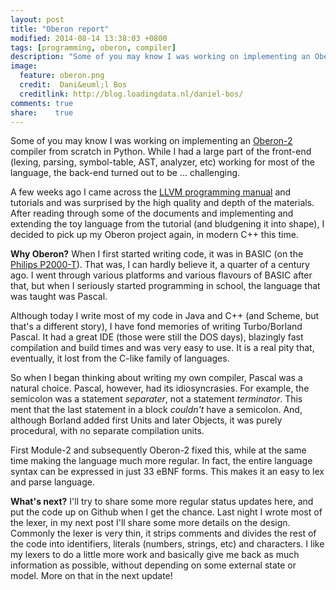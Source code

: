 ```yaml
---
layout: post
title: "Oberon report"
modified: 2014-08-14 13:38:03 +0800
tags: [programming, oberon, compiler]
description: "Some of you may know I was working on implementing an Oberon-2 compiler from scratch in Python. While I had a large part of the front-end (lexing, parsing, symbol-table, AST, analyzer, etc) working for most of the language, the back-end turned out to be ... challenging."
image:
  feature: oberon.png
  credit:  Dani&euml;l Bos
  creditlink: http://blog.loadingdata.nl/daniel-bos/
comments: true
share:    true
---
```

Some of you may know I was working on implementing an <a href="http://www.wikiwand.com/en/Oberon-2_(programming_language)" target="_BLANK">Oberon-2</a>
compiler from scratch in Python. While I had a large part of the front-end (lexing, parsing, symbol-table, AST, analyzer, etc) working for most of the
language, the back-end turned out to be ... challenging.

A few weeks ago I came across the <a href="http://llvm.org/docs/index.html" target="_BLANK">LLVM programming manual</a> and tutorials and was surprised by
the high quality and depth of the materials. After reading through some of the documents and implementing and extending the toy language from the tutorial
(and bludgening it into shape), I decided to pick up my Oberon project again, in modern C++ this time.

**Why Oberon?**
When I first started writing code, it was in BASIC (on the <a href="http://www.wikiwand.com/en/Philips_P2000" target="_BLANK">Philips P2000-T</a>). That was,
I can hardly believe it, a quarter of a century ago. I went through various platforms and various flavours of BASIC after that, but when I seriously started
programming in school, the language that was taught was Pascal.

Although today I write most of my code in Java and C++ (and Scheme, but that's a different story), I have fond memories of writing Turbo/Borland Pascal. It
had a great IDE (those were still the DOS days), blazingly fast compilation and build times and was very easy to use. It is a real pity that, eventually, it
lost from the C-like family of languages.

So when I began thinking about writing my own compiler, Pascal was a natural choice. Pascal, however, had its idiosyncrasies. For example, the semicolon was
a statement *separater*, not a statement *terminator*. This ment that the last statement in a block *couldn't* have a semicolon. And, although Borland added
first Units and later Objects, it was purely procedural, with no separate compilation units.

First Module-2 and subsequently Oberon-2 fixed this, while at the same time making the language much more regular. In fact, the entire language syntax can be
expressed in just 33 eBNF forms. This makes it an easy to lex and parse language.

**What's next?**
I'll try to share some more regular status updates here, and put the code up on Github when I get the chance. Last night I wrote most of the lexer, in my
next post I'll share some more details on the design. Commonly the lexer is very thin, it strips comments and divides the rest of the code into identifiers,
literals (numbers, strings, etc) and characters. I like my lexers to do a little more work and basically give me back as much information as possible, without
depending on some external state or model. More on that in the next update!